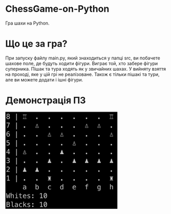 # ChessGame-on-Python
Гра шахи на Python.

# Що це за гра?
При запуску файлу main.py, який знаходиться у папці src, ви побачете шахове поле, де будуть ходити фігури. Виграє той, хто забере фігури суперника. Пішак та тура ходять як у звичайних шахах. У вийняту взяття на проході, яке у цій грі не реалізоване. Також є тільки пішакі та тури, але ви можете додати і ішні фігури.

# Демонстрація ПЗ
<img src='photo.png' style='width: 350px;'>